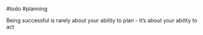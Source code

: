 #todo #planning 

Being successful is rarely about your ability to plan - it’s about your ability to act